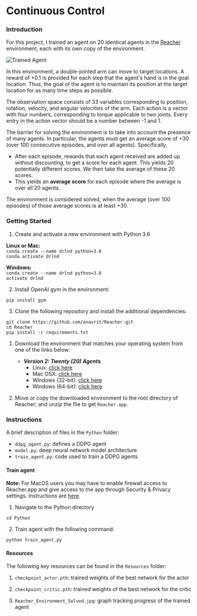 [//]: # (Image References)

[image1]: https://user-images.githubusercontent.com/10624937/43851024-320ba930-9aff-11e8-8493-ee547c6af349.gif "Trained Agent"

# Continuous Control

### Introduction

For this project, I trained an agent on 20 identical agents in the [Reacher](https://github.com/Unity-Technologies/ml-agents/blob/master/docs/Learning-Environment-Examples.md#reacher) environment, each with its own copy of the environment.

![Trained Agent][image1]

In this environment, a double-jointed arm can move to target locations. A reward of +0.1 is provided for each step that the agent's hand is in the goal location. Thus, the goal of the agent is to maintain its position at the target location for as many time steps as possible.

The observation space consists of 33 variables corresponding to position, rotation, velocity, and angular velocities of the arm. Each action is a vector with four numbers, corresponding to torque applicable to two joints. Every entry in the action vector should be a number between -1 and 1.

The barrier for solving the environment is to take into account the presence of many agents.  In particular, the agents must get an average score of +30 (over 100 consecutive episodes, and over all agents).  Specifically,
- After each episode, rewards that each agent received are added up without discounting, to get a score for each agent.  This yields 20 potentially different scores.  We then take the average of these 20 scores.
- This yields an **average score** for each episode where the average is over all 20 agents.

The environment is considered solved, when the average (over 100 episodes) of those average scores is at least +30.

### Getting Started

1. Create and activate a new environment with Python 3.6

  **Linux or Mac:**<br>
  `conda create --name drlnd python=3.6` <br>
  `conda activate drlnd`

  **Windows:**<br>
  `conda create --name drlnd python=3.6`<br>
  `activate drlnd`    

2. Install OpenAI gym in the environment:

  `pip install gym` <br>

3. Clone the following repository and install the additional dependencies:

  `git clone https://github.com/anavrit/Reacher.git`<br>
  `cd Reacher`<br>
  `pip install -r requirements.txt`

1. Download the environment that matches your operating system from one of the links below:

    - **_Version 2: Twenty (20) Agents_**
        - Linux: [click here](https://s3-us-west-1.amazonaws.com/udacity-drlnd/P2/Reacher/Reacher_Linux.zip)
        - Mac OSX: [click here](https://s3-us-west-1.amazonaws.com/udacity-drlnd/P2/Reacher/Reacher.app.zip)
        - Windows (32-bit): [click here](https://s3-us-west-1.amazonaws.com/udacity-drlnd/P2/Reacher/Reacher_Windows_x86.zip)
        - Windows (64-bit): [click here](https://s3-us-west-1.amazonaws.com/udacity-drlnd/P2/Reacher/Reacher_Windows_x86_64.zip)

2. Move or copy the downloaded environment to the root directory of Reacher; and unzip the file to get `Reacher.app`.

### Instructions

A brief description of files in the `Python` folder: <br>
- `ddpg_agent.py`: defines a DDPG agent
- `model.py`: deep neural network model architecture
- `train_agent.py`: code used to train a DDPG agents

#### Train agent <br>

**Note:** For MacOS users you may have to enable firewall access to Reacher.app and give access to the app through Security & Privacy settings. Instructions are [here](https://support.apple.com/guide/mac-help/block-connections-to-your-mac-with-a-firewall-mh34041/mac).

1. Navigate to the Python directory

  `cd Python`

2. Train agent with the following command:

  `python train_agent.py`<br>

#### Resources <br>

The following key resources can be found in the `Resources` folder:

1. `checkpoint_actor.pth`: trained weights of the best network for the actor

2. `checkpoint_critic.pth`: trained weights of the best network for the critic

3. `Reacher_Environment_Solved.jpg`: graph tracking progress of the trained agent
